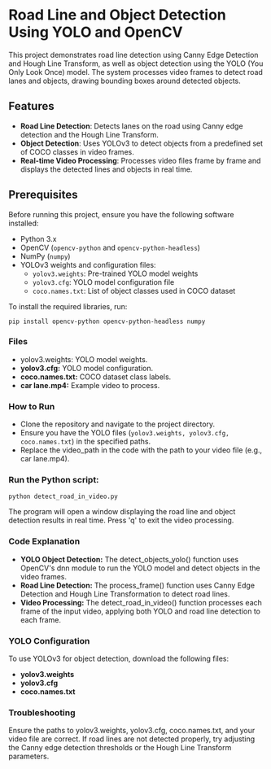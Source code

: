 # Road Line and Object Detection Using YOLO and OpenCV

This project demonstrates road line detection using Canny Edge Detection and Hough Line Transform, as well as object detection using the YOLO (You Only Look Once) model. The system processes video frames to detect road lanes and objects, drawing bounding boxes around detected objects.

## Features

- **Road Line Detection**: Detects lanes on the road using Canny edge detection and the Hough Line Transform.
- **Object Detection**: Uses YOLOv3 to detect objects from a predefined set of COCO classes in video frames.
- **Real-time Video Processing**: Processes video files frame by frame and displays the detected lines and objects in real time.

## Prerequisites

Before running this project, ensure you have the following software installed:

- Python 3.x
- OpenCV (`opencv-python` and `opencv-python-headless`)
- NumPy (`numpy`)
- YOLOv3 weights and configuration files:
  - `yolov3.weights`: Pre-trained YOLO model weights
  - `yolov3.cfg`: YOLO model configuration file
  - `coco.names.txt`: List of object classes used in COCO dataset

To install the required libraries, run:

    pip install opencv-python opencv-python-headless numpy

### Files
- yolov3.weights: YOLO model weights.
- **yolov3.cfg:** YOLO model configuration.
- **coco.names.txt:** COCO dataset class labels.
- **car lane.mp4:** Example video to process.
### How to Run
- Clone the repository and navigate to the project directory.
- Ensure you have the YOLO files (`yolov3.weights, yolov3.cfg, coco.names.txt`) in the specified paths.
- Replace the video_path in the code with the path to your video file (e.g., car lane.mp4).
### Run the Python script:

    python detect_road_in_video.py
The program will open a window displaying the road line and object detection results in real time. Press 'q' to exit the video processing.
### Code Explanation
- **YOLO Object Detection:** The detect_objects_yolo() function uses OpenCV's dnn module to run the YOLO model and detect objects in the video frames.
- **Road Line Detection:** The process_frame() function uses Canny Edge Detection and Hough Line Transformation to detect road lines.
- **Video Processing:** The detect_road_in_video() function processes each frame of the input video, applying both YOLO and road line detection to each frame.
### YOLO Configuration
To use YOLOv3 for object detection, download the following files:

- **yolov3.weights** 
- **yolov3.cfg** 
- **coco.names.txt**

### Troubleshooting
Ensure the paths to yolov3.weights, yolov3.cfg, coco.names.txt, and your video file are correct.
If road lines are not detected properly, try adjusting the Canny edge detection thresholds or the Hough Line Transform parameters.

